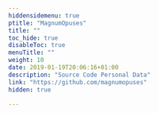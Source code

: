 ```yaml
---
hiddensidemenu: true
ptitle: "MagnumOpuses"
title: ""
toc_hide: true
disableToc: true
menuTitle: ""
weight: 10
date: 2019-01-19T20:06:16+01:00
description: "Source Code Personal Data"
link: "https://github.com/magnumopuses"
hidden: true

---
```


